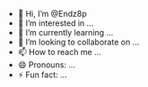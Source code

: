 - 👋 Hi, I’m @Endz8p
- 👀 I’m interested in ...
- 🌱 I’m currently learning ...
- 💞️ I’m looking to collaborate on ...
- 📫 How to reach me ...
- 😄 Pronouns: ...
- ⚡ Fun fact: ...

<!---
Endz8p/Endz8p is a ✨ special ✨ repository because its `README.md` (this file) appears on your GitHub profile.
You can click the Preview link to take a look at your changes.
--->
